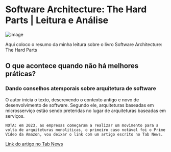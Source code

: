 # Software Architecture: The Hard Parts | Leitura e Análise

![image](https://github.com/user-attachments/assets/a4c00792-3f35-4fa6-a464-14deb3f4425c)

Aqui coloco o resumo da minha leitura sobre o livro Software Architecture: The Hard Parts

## O que acontece quando não há melhores práticas?

### Dando conselhos atemporais sobre arquitetura de software
O autor inicia o texto, descrevendo o contexto antigo e novo de desenvolvimento de software.
Segundo ele, arquiteturas baseadas em microsserviço estão sendo preteridas no lugar de arquiteturas baseadas em serviços.

`NOTA: em 2023, as empresas começaram a realizar um movimento para a volta de arquiteturas monoliticas, o primeiro caso notável foi o Prime Vídeo da Amazon, vou deixar o link com um artigo escrito no Tab News.`

[Link do artigo no Tab News](https://www.tabnews.com.br/uriel/a-volta-dos-monolitos-adeus-microservicos-amazom-prime-video-90-por-cento-de-economia)
